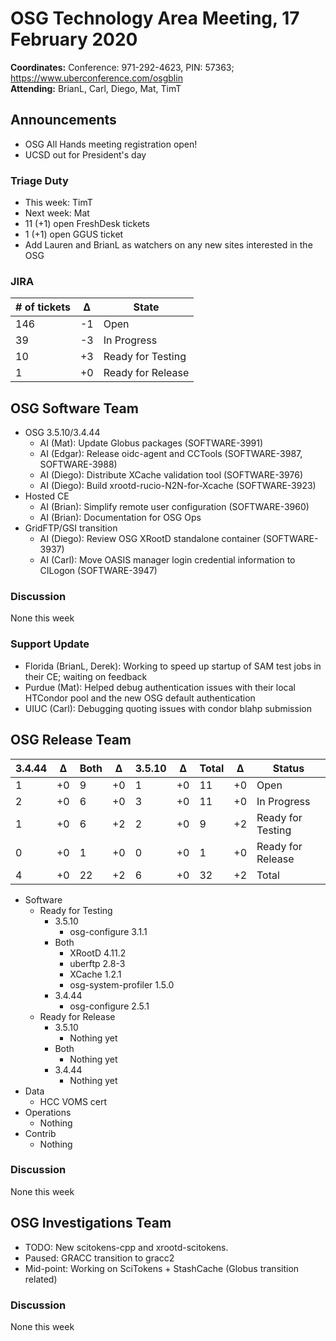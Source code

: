 # OSG Technology Area Meeting, 17 February 2020

**Coordinates:** Conference: 971-292-4623, PIN: 57363; <https://www.uberconference.com/osgblin>  
**Attending:** BrianL, Carl, Diego, Mat, TimT


## Announcements

-   OSG All Hands meeting registration open!
-   UCSD out for President's day


### Triage Duty

-   This week: TimT
-   Next week: Mat
-   11 (+1) open FreshDesk tickets
-   1 (+1) open GGUS ticket
-   Add Lauren and BrianL as watchers on any new sites interested in the OSG


### JIRA

| # of tickets | &Delta; | State             |
|------------ |------- |----------------- |
| 146          | -1      | Open              |
| 39           | -3      | In Progress       |
| 10           | +3      | Ready for Testing |
| 1            | +0      | Ready for Release |


## OSG Software Team

-   OSG 3.5.10/3.4.44  
    -   AI (Mat): Update Globus packages (SOFTWARE-3991)
    -   AI (Edgar): Release oidc-agent and CCTools (SOFTWARE-3987, SOFTWARE-3988)
    -   AI (Diego): Distribute XCache validation tool (SOFTWARE-3976)
    -   AI (Diego): Build xrootd-rucio-N2N-for-Xcache (SOFTWARE-3923)
-   Hosted CE  
    -   AI (Brian): Simplify remote user configuration (SOFTWARE-3960)
    -   AI (Brian): Documentation for OSG Ops
-   GridFTP/GSI transition  
    -   AI (Diego): Review OSG XRootD standalone container (SOFTWARE-3937)
    -   AI (Carl): Move OASIS manager login credential information to CILogon (SOFTWARE-3947)


### Discussion

None this week  


### Support Update

-   Florida (BrianL, Derek): Working to speed up startup of SAM test jobs in their CE; waiting on feedback
-   Purdue (Mat): Helped debug authentication issues with their local HTCondor pool and the new OSG default authentication
-   UIUC (Carl): Debugging quoting issues with condor blahp submission


## OSG Release Team

| 3.4.44 | &Delta; | Both | &Delta; | 3.5.10 | &Delta; | Total | &Delta; | Status            |
| ------ | ------- | ---- | ------- | ------ | ------- | ----- | ------- | ----------------- |
| 1      | +0      | 9    | +0      | 1      | +0      | 11    | +0      | Open              |
| 2      | +0      | 6    | +0      | 3      | +0      | 11    | +0      | In Progress       |
| 1      | +0      | 6    | +2      | 2      | +0      | 9     | +2      | Ready for Testing |
| 0      | +0      | 1    | +0      | 0      | +0      | 1     | +0      | Ready for Release |
| 4      | +0      | 22   | +2      | 6      | +0      | 32    | +2      | Total             |

-   Software  
    -   Ready for Testing  
        -   3.5.10  
            -   osg-configure 3.1.1
        -   Both  
            -   XRootD 4.11.2
            -   uberftp 2.8-3
            -   XCache 1.2.1
            -   osg-system-profiler 1.5.0
        -   3.4.44  
            -   osg-configure 2.5.1
    -   Ready for Release  
        -   3.5.10  
            -   Nothing yet
        -   Both  
            -   Nothing yet
        -   3.4.44  
            -   Nothing yet
-   Data  
    -   HCC VOMS cert
-   Operations  
    -   Nothing
-   Contrib  
    -   Nothing


### Discussion

None this week  


## OSG Investigations Team

-   TODO: New scitokens-cpp and xrootd-scitokens.
-   Paused: GRACC transition to gracc2
-   Mid-point: Working on SciTokens + StashCache (Globus transition related)


### Discussion

None this week
